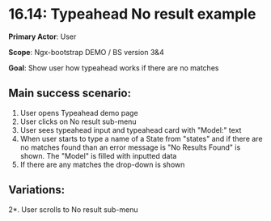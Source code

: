 16.14: Typeahead No result example
===================================
**Primary Actor**: User

**Scope**: Ngx-bootstrap DEMO / BS version 3&4

**Goal**: Show user how typeahead works if there are no matches

Main success scenario:
----------------------
1. User opens Typeahead demo page
2. User clicks on No result sub-menu
3. User sees typeahead input and typeahead card with "Model:" text
4. When user starts to type a name of a State from "states" and if there are no matches found than an error message is "No Results Found" is shown. The "Model" is filled with inputted data
5. If there are any matches the drop-down is shown

Variations:
-----------
2*. User scrolls to No result sub-menu
